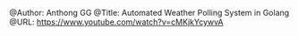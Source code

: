 @Author: Anthong GG
@Title: Automated Weather Polling System in Golang
@URL: https://www.youtube.com/watch?v=cMKjkYcywvA